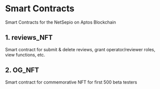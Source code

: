 # Smart Contracts
Smart Contracts for the NetSepio on Aptos Blockchain

## **1. reviews_NFT**
Smart contract for submit & delete reviews, grant operator/reviewer roles, view functions, etc.

## **2. OG_NFT**
Smart contract for commemorative NFT for first 500 beta testers